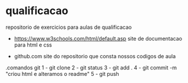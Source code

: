 # qualificacao
repositorio de exercicios para aulas de qualificacao

- https://www.w3schools.com/html/default.asp
site de documentacao para html e css

- github.com
site do repositorio que consta nossos codigos de aula

.comandos git
1 - git clone
2 - git status
3 - git add .
4 - git commit -m "criou html e alteramos o readme"
5 - git push